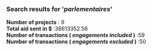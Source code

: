 ### Search results for '_parlementaires_'<br />
  __Number of projects__ : 9<br />
__Total aid sent in $__ :38613352.56<br />
__Number of transactions ( *engagements included* )__ :59<br />
__Number of transactions ( *engagements excluded* )__ :50<br />
